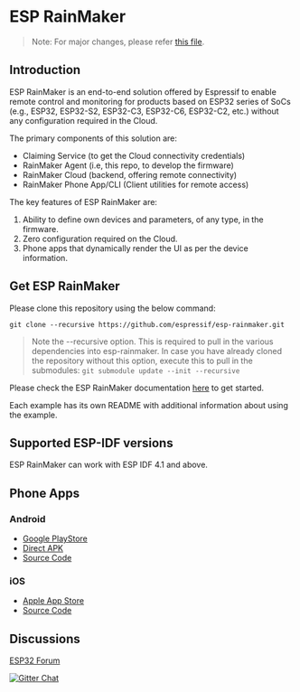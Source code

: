 # ESP RainMaker

> Note: For major changes, please refer [this file](CHANGES.md).

## Introduction

ESP RainMaker is an end-to-end solution offered by Espressif to enable remote control and monitoring for products based on ESP32 series of SoCs (e.g., ESP32, ESP32-S2, ESP32-C3, ESP32-C6, ESP32-C2, etc.) without any configuration required in the Cloud. <br>

The primary components of this solution are:

- Claiming Service (to get the Cloud connectivity credentials)
- RainMaker Agent (i.e, this repo, to develop the firmware)
- RainMaker Cloud (backend, offering remote connectivity)
- RainMaker Phone App/CLI (Client utilities for remote access)


The key features of ESP RainMaker are:

1. Ability to define own devices and parameters, of any type, in the firmware.
2. Zero configuration required on the Cloud.
3. Phone apps that dynamically render the UI as per the device information.

## Get ESP RainMaker

Please clone this repository using the below command:

```
git clone --recursive https://github.com/espressif/esp-rainmaker.git
```

> Note the --recursive option. This is required to pull in the various dependencies into esp-rainmaker. In case you have already cloned the repository without this option, execute this to pull in the submodules: `git submodule update --init --recursive`

Please check the ESP RainMaker documentation [here](https://rainmaker.espressif.com/docs/get-started.html) to get started.

Each example has its own README with additional information about using the example.

## Supported ESP-IDF versions

ESP RainMaker can work with ESP IDF 4.1 and above.

## Phone Apps

### Android

- [Google PlayStore](https://play.google.com/store/apps/details?id=com.espressif.rainmaker)
- [Direct APK](https://github.com/espressif/esp-rainmaker/wiki)
- [Source Code](https://github.com/espressif/esp-rainmaker-android)

### iOS
- [Apple App Store](https://apps.apple.com/app/esp-rainmaker/id1497491540)
- [Source Code](https://github.com/espressif/esp-rainmaker-ios)

## Discussions

[ESP32 Forum](https://www.esp32.com/viewforum.php?f=41)

[![Gitter Chat](https://badges.gitter.im/esp-rainmaker/community.svg)](https://gitter.im/esp-rainmaker/community?utm_source=badge&utm_medium=badge&utm_campaign=pr-badge)
